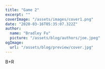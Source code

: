 ```yaml
---
title: "Game 2"
excerpt: ""
coverImage: "/assets/images/cover1.png"
date: "2020-03-16T05:35:07.322Z"
author:
  name: "Bradley Fu"
  picture: "/assets/blog/authors/joe.jpeg"
ogImage:
  url: "/assets/blog/preview/cover.jpg"
---
```


B+R

